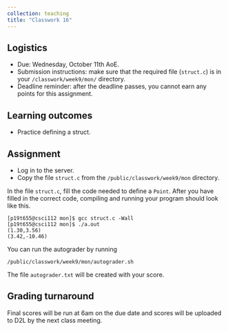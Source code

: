 ```yaml
---
collection: teaching
title: "Classwork 16"
---
```


## Logistics
* Due: Wednesday, October 11th AoE.
* Submission instructions: make sure that the required file (`struct.c`) is in your
	`/classwork/week9/mon/` directory.
* Deadline reminder: after the deadline passes, you cannot earn any points for
	this assignment.

## Learning outcomes
* Practice defining a struct.

## Assignment

* Log in to the server.
* Copy the file `struct.c` from the `/public/classwork/week9/mon`
	directory.

In the file `struct.c`, fill the code needed to define a `Point`. After you have
filled in the correct code, compiling and running your program should look like
this.

```
[p19t655@csci112 mon]$ gcc struct.c -Wall
[p19t655@csci112 mon]$ ./a.out
(1.30,3.56)
(3.42,-10.46)
```

You can run the autograder by running

```
/public/classwork/week9/mon/autograder.sh
```

The file `autograder.txt` will be created with your score.

## Grading turnaround
Final scores will be run at 6am on the due date and scores will be
uploaded to D2L by the next class meeting.
